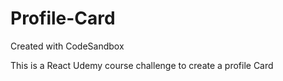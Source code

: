 # Profile-Card
Created with CodeSandbox

This is a React Udemy course challenge to create a profile Card